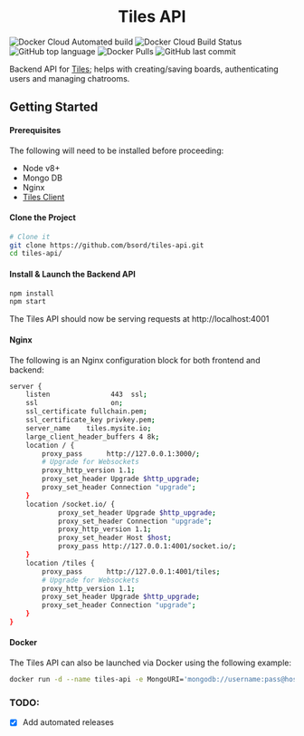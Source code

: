<h1 align="center">
  Tiles API
</h1>

![Docker Cloud Automated build](https://img.shields.io/docker/cloud/automated/bsord/tiles-api.svg)
![Docker Cloud Build Status](https://img.shields.io/docker/cloud/build/bsord/tiles-api.svg)
![GitHub top language](https://img.shields.io/github/languages/top/bsord/tiles-api.svg)
![Docker Pulls](https://img.shields.io/docker/pulls/bsord/tiles-api.svg)
![GitHub last commit](https://img.shields.io/github/last-commit/bsord/tiles-api.svg)

Backend API for [Tiles](https://github.com/bsord/tiles-client); helps with creating/saving boards, authenticating users and managing chatrooms.

## Getting Started

#### Prerequisites

The following will need to be installed before proceeding:

- Node v8+
- Mongo DB
- Nginx
- [Tiles Client](https://github.com/bsord/tiles-client)

#### Clone the Project

```sh
# Clone it
git clone https://github.com/bsord/tiles-api.git
cd tiles-api/
```

#### Install & Launch the Backend API

```sh
npm install
npm start
```

The Tiles API should now be serving requests at http://localhost:4001

#### Nginx

The following is an Nginx configuration block for both frontend and backend:

```sh
server {
    listen               443  ssl;
    ssl                  on;
    ssl_certificate fullchain.pem;
    ssl_certificate_key privkey.pem;
    server_name    tiles.mysite.io;
    large_client_header_buffers 4 8k;
    location / {
        proxy_pass      http://127.0.0.1:3000/;
        # Upgrade for Websockets
        proxy_http_version 1.1;
        proxy_set_header Upgrade $http_upgrade;
        proxy_set_header Connection "upgrade";
    }
    location /socket.io/ {
            proxy_set_header Upgrade $http_upgrade;
            proxy_set_header Connection "upgrade";
            proxy_http_version 1.1;
            proxy_set_header Host $host;
            proxy_pass http://127.0.0.1:4001/socket.io/;
    }
    location /tiles {
        proxy_pass      http://127.0.0.1:4001/tiles;
        # Upgrade for Websockets
        proxy_http_version 1.1;
        proxy_set_header Upgrade $http_upgrade;
        proxy_set_header Connection "upgrade";
    }
}
```

#### Docker

The Tiles API can also be launched via Docker using the following example:

```sh
docker run -d --name tiles-api -e MongoURI='mongodb://username:pass@host.io:27017/database' -p 4001:4001 -v "$PWD":/usr/src/app -w /usr/src/app node:8 "npm" "start"
```

### TODO:
- [x] Add automated releases
